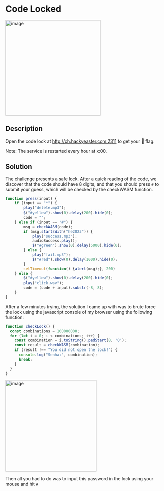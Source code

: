 # Code Locked

<img width="304" alt="image" src="https://user-images.githubusercontent.com/2973929/234139203-306f2b32-d408-4128-a8ce-64b023a2d7a4.png">

## Description
Open the code lock at http://ch.hackyeaster.com:2311 to get your 🚩 flag.

Note: The service is restarted every hour at x:00.

## Solution

The challenge presents a safe lock. After a quick reading of the code, we discover that the code should have 8 digits, and that you should press `#` to submit your guess, which will be checked by the checkWASM function.

```javascript
function press(input) {
    if (input == "*") {
        play("delete.mp3");
        $("#yellow").show(0).delay(200).hide(0);
        code = "";
    } else if (input == "#") {
        msg = checkWASM(code);
        if (msg.startsWith("he2023")) {
            play("success.mp3");
            audioSuccess.play();
            $("#green").show(0).delay(5000).hide(0);
        } else {
            play("fail.mp3");
            $("#red").show(0).delay(1000).hide(0);
        }
        setTimeout(function() {alert(msg);}, 200)
    } else {
        $("#yellow").show(0).delay(200).hide(0);
        play("click.wav");
        code = (code + input).substr(-8, 8);
    }
}
```

After a few minutes trying, the solution I came up with was to brute force the lock using the javascript console of my browser using the following function:
```javascript
function checkLock() {
  const combinations = 100000000;
  for (let i = 0; i < combinations; i++) {
    const combination = i.toString().padStart(8, '0');
    const result = checkWASM(combination);
    if (result !== "You did not open the lock!") {
      console.log("Senha:", combination);
      break;
    }
  }
}
```
<img width="291" alt="image" src="https://user-images.githubusercontent.com/2973929/234139821-36067129-b940-4169-9780-35d05761870e.png">

Then all you had to do was to input this password in the lock using your mouse and hit `#`


